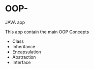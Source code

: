 # OOP-
JAVA app

This app contain the main OOP Concepts 
- Class
- Inheritance
- Encapsulation
- Abstraction
- Interface

